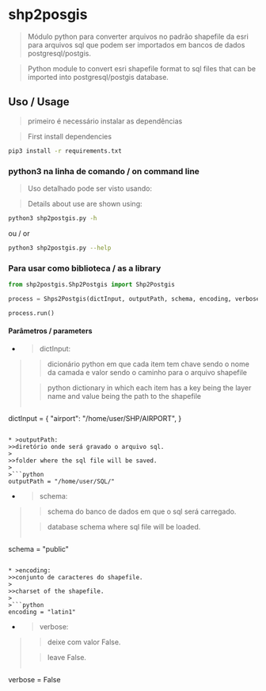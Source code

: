 # shp2posgis

> Módulo python para converter arquivos no padrão shapefile da esri para arquivos sql que podem ser importados em bancos de dados postgresql/postgis.

> Python module to convert esri shapefile format to sql files that can be imported into postgresql/postgis database.

## Uso / Usage
> primeiro é necessário instalar as dependências

> First install dependencies

```bash
pip3 install -r requirements.txt
```
### python3 na linha de comando / on command line
> Uso detalhado pode ser visto usando:

> Details about use are shown using:

```bash
python3 shp2postgis.py -h
```
ou / or
```bash
python3 shp2postgis.py --help
```

### Para usar como biblioteca / as a library

```python
from shp2postgis.Shp2Postgis import Shp2Postgis

process = Shps2Postgis(dictInput, outputPath, schema, encoding, verbose)

process.run()
```

#### Parâmetros / parameters
* >dictInput:
>>dicionário python em que cada item tem chave sendo o nome da camada e valor sendo o caminho para o arquivo shapefile
>
>> python dictionary in which each item has a key being the layer name and value being the path to the shapefile
>
>```json
dictInput = {
    "airport": "/home/user/SHP/AIRPORT",
}
```

* >outputPath:
>>diretório onde será gravado o arquivo sql.
>
>>folder where the sql file will be saved.
>
>```python
outputPath = "/home/user/SQL/"
```

* >schema:
>>schema do banco de dados em que o sql será carregado.
>
>>database schema where sql file will be loaded.
>
>```python
schema = "public"
```

* >encoding:
>>conjunto de caracteres do shapefile.
>
>>charset of the shapefile.
>
>```python
encoding = "latin1"
```

* >verbose:
>>deixe com valor False.
>
>>leave False.
>
>```python
verbose = False
```
